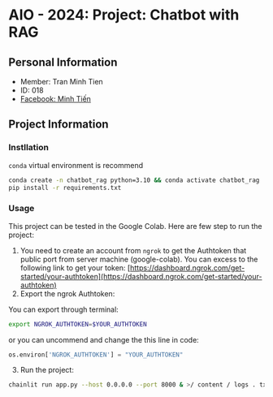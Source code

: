 # AIO - 2024: Project: Chatbot with RAG

## Personal Information

- Member: Tran Minh Tien
- ID: 018
- [Facebook: Minh Tiến](https://www.facebook.com/fantashi099)

## Project Information

### Instllation

`conda` virtual environment is recommend

```sh
conda create -n chatbot_rag python=3.10 && conda activate chatbot_rag
pip install -r requirements.txt
```

### Usage

This project can be tested in the Google Colab. Here are few step to run the project:

1. You need to create an account from `ngrok` to get the Authtoken that public port from server machine (google-colab). You can excess to the following link to get your token: [https://dashboard.ngrok.com/get-started/your-authtoken](https://dashboard.ngrok.com/get-started/your-authtoken)
2. Export the ngrok Authtoken:

You can export through terminal:

```sh
export NGROK_AUTHTOKEN=$YOUR_AUTHTOKEN
```

or you can uncommend and change the this line in code:

```python
os.environ['NGROK_AUTHTOKEN'] = "YOUR_AUTHTOKEN"
```

3. Run the project:

```sh
chainlit run app.py --host 0.0.0.0 --port 8000 & >/ content / logs . txt &
```